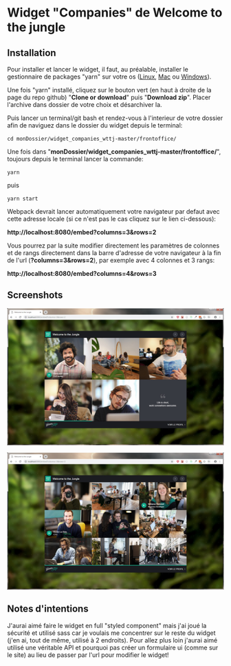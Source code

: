 # Widget "Companies" de Welcome to the jungle

## Installation

Pour installer et lancer le widget, il faut, au préalable, installer le gestionnaire de packages "yarn" sur votre os ([Linux](https://yarnpkg.com/fr/docs/install#debian-stable), [Mac](https://yarnpkg.com/fr/docs/install#mac-stable) ou [Windows](https://yarnpkg.com/fr/docs/install#windows-stable)).

Une fois "yarn" installé, cliquez sur le bouton vert (en haut à droite de la page du repo github) "**Clone or download**" puis "**Download zip**".
Placer l'archive dans dossier de votre choix et désarchiver la.

Puis lancer un terminal/git bash et rendez-vous à l'interieur de votre dossier afin de naviguez dans le dossier du widget depuis le terminal:

```
cd monDossier/widget_companies_wttj-master/frontoffice/
```

Une fois dans "**monDossier/widget_companies_wttj-master/frontoffice/**", toujours depuis le terminal lancer la commande:

```
yarn
```

puis

```
yarn start
```

Webpack devrait lancer automatiquement votre navigateur par defaut avec cette adresse locale (si ce n'est pas le cas cliquez sur le lien ci-dessous):

**http://localhost:8080/embed?columns=3&rows=2**

Vous pourrez par la suite modifier directement les paramètres de colonnes et de rangs directement dans la barre d'adresse de votre navigateur à la fin de l'url (**?columns=3&rows=2**), par exemple avec 4 colonnes et 3 rangs:

**http://localhost:8080/embed?columns=4&rows=3**

## Screenshots

![subscribe](screenshot_3x2.jpg)

![subscribe](screenshot_3x3.jpg)

## Notes d'intentions

J'aurai aimé faire le widget en full "styled component" mais j'ai joué la sécurité et utilisé sass car je voulais me concentrer sur le reste du widget (j'en ai, tout de même, utilisé à 2 endroits). Pour allez plus loin j'aurai aimé utilisé une véritable API et pourquoi pas créer un formulaire ui (comme sur le site) au lieu de passer par l'url pour modifier le widget!
